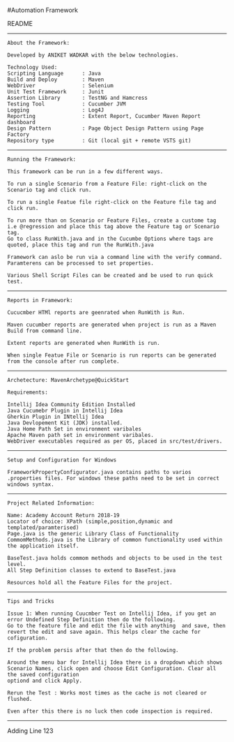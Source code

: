 #Automation Framework

README

________________________________________________________________________________________________________________________________________________

    About the Framework:

    Developed by ANIKET WADKAR with the below technologies.

    Technology Used:
    Scripting Language      : Java
    Build and Deploy        : Maven
    WebDriver               : Selenium
    Unit Test Framework     : Junit
    Assertion Library       : TestNG and Hamcress
    Testing Tool            : Cucumber JVM
    Logging                 : Log4J
    Reporting               : Extent Report, Cucumber Maven Report dashboard
    Design Pattern          : Page Object Design Pattern using Page Factory
    Repository type         : Git (local git + remote VSTS git)

________________________________________________________________________________________________________________________________________________


    Running the Framework:

    This framework can be run in a few different ways.

    To run a single Scenario from a Feature File: right-click on the Scenario tag and click run.

    To run a single Featue file right-click on the Feature file tag and click run.

    To run more than on Scenario or Feature Files, create a custome tag i.e @regression and place this tag above the Feature tag or Scenario tag.
    Go to class RunWith.java and in the Cucumbe Options where tags are quoted, place this tag and run the RunWith.java

    Framework can aslo be run via a command line with the verify command. Paramterens can be processed to set properties.

    Various Shell Script Files can be created and be used to run quick test.

________________________________________________________________________________________________________________________________________________

    Reports in Framework:

    Cucucmber HTMl reports are geenrated when RunWith is Run.

    Maven cucumber reports are generated when project is run as a Maven Build from command line.

    Extent reports are generated when RunWith is run.

    When single Featue File or Scenario is run reports can be generated from the console after run complete.
________________________________________________________________________________________________________________________________________________


    Archetecture: MavenArchetype@QuickStart

    Requirements:

    Intellij Idea Community Edition Installed
    Java Cucumebr Plugin in Intellij Idea
    Gherkin Plugin in INtellij Idea
    Java Devlopement Kit (JDK) installed.
    Java Home Path Set in environment varibales
    Apache Maven path set in environment varibales.
    WebDriver executables required as per OS, placed in src/test/drivers.

________________________________________________________________________________________________________________________________________________


    Setup and Configuration for Windows

    FrameworkPropertyConfigurator.java contains paths to varios .properties files. For windows these paths need to be set in correct windows syntax.

________________________________________________________________________________________________________________________________________________

    Project Related Information:

    Name: Academy Account Return 2018-19
    Locator of choice: XPath (simple,position,dynamic and templated/paramterised)
    Page.java is the generic Library Class of Functionality
    CommomMethods.java is the Library of common functionality used within the application itself.

    BaseTest.java holds commom methods and objects to be used in the test level.
    All Step Definition classes to extend to BaseTest.java

    Resources hold all the Feature Files for the project.

________________________________________________________________________________________________________________________________________________

    Tips and Tricks

    Issue 1: When running Cuucmber Test on Intellij Idea, if you get an error Undefined Step Definition then do the following.
    Go to the feature file and edit the file with anything  and save, then revert the edit and save again. This helps clear the cache for cofiguration.

    If the problem persis after that then do the following.

    Around the menu bar for Intellij Idea there is a dropdown which shows Scenario Names, click open and choose Edit Configuration. Clear all the saved configuration
    optiond and click Apply.

    Rerun the Test : Works most times as the cache is not cleared or flushed.

    Even after this there is no luck then code inspection is required.

________________________________________________________________________________________________________________________________________________
 Adding Line 123